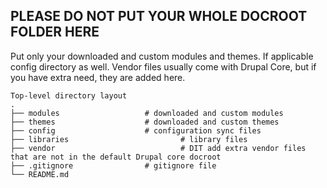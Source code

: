 PLEASE DO NOT PUT YOUR WHOLE DOCROOT FOLDER HERE
-----------------------------------------
Put only your downloaded and custom modules and themes. If applicable config directory as well.
Vendor files usually come with Drupal Core, but if you have extra need, they are added here.
```
Top-level directory layout
.
├── modules                   # downloaded and custom modules
├── themes                    # downloaded and custom themes
├── config                    # configuration sync files
├── libraries				          # library files 	
├── vendor					          # DIT add extra vendor files that are not in the default Drupal core docroot
├── .gitignore                # gitignore file
└── README.md
```
